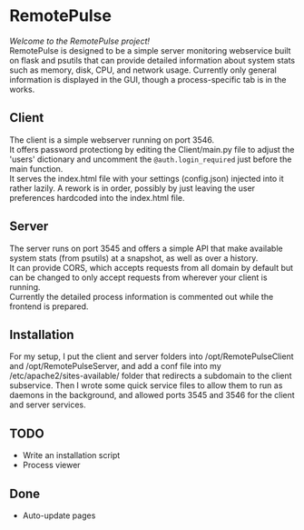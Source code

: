 # RemotePulse
*Welcome to the RemotePulse project!*  
RemotePulse is designed to be a simple server monitoring webservice built on flask and psutils that can provide detailed information about system stats such as memory, disk, CPU, and network usage.
Currently only general information is displayed in the GUI, though a process-specific tab is in the works.

## Client
The client is a simple webserver running on port 3546.  
It offers password protectiong by editing the Client/main.py file to adjust the 'users' dictionary and uncomment the `@auth.login_required` just before the main function.  
It serves the index.html file with your settings (config.json) injected into it rather lazily. A rework is in order, possibly by just leaving the user preferences hardcoded into the index.html file.  

## Server
The server runs on port 3545 and offers a simple API that make available system stats (from psutils) at a snapshot, as well as over a history.  
It can provide CORS, which accepts requests from all domain by default but can be changed to only accept requests from wherever your client is running.  
Currently the detailed process information is commented out while the frontend is prepared.

## Installation
For my setup, I put the client and server folders into /opt/RemotePulseClient and /opt/RemotePulseServer, and add a conf file into my /etc/apache2/sites-available/ folder that redirects a subdomain to the client subservice. Then I wrote some quick service files to allow them to run as daemons in the background, and allowed ports 3545 and 3546 for the client and server services.

## TODO
 + Write an installation script
 + Process viewer

## Done
 + Auto-update pages
